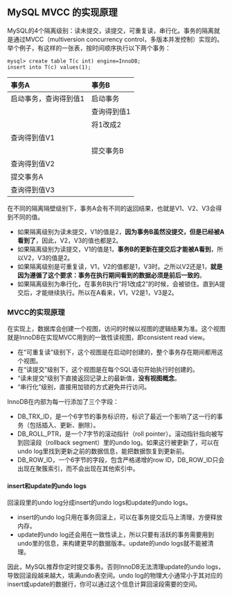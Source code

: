 ## MySQL MVCC 的实现原理
MySQL的4个隔离级别：读未提交，读提交，可重复读，串行化。事务的隔离就是通过MVCC（multiversion concurrency control，多版本并发控制）实现的。举个例子，有这样的一张表，按时间顺序执行以下两个事务：

```
mysql> create table T(c int) engine=InnoDB;
insert into T(c) values(1);
```

|事务A|事务B|
|:--|:--|
|启动事务，查询得到值1|启动事务|
||查询得到值1|
||将1改成2|
|查询得到值V1||
||提交事务B|
|查询得到值V2||
|提交事务A||
|查询得到值V3||

在不同的隔离隔壁级别下，事务A会有不同的返回结果，也就是V1、V2、V3会得到不同的值。

- 如果隔离级别为读未提交，V1的值是2，**因为事务B虽然没提交，但是已经被A看到了**，因此，V2，V3的值也都是2。
- 如果隔离级别为读提交，V1的值是1，**事务B的更新在提交后才能被A看到**，所以V2，V3的值是2。
- 如果隔离级别是可重复读，V1，V2的值都是1，V3时。之所以V2还是1，**就是因为遵循了这个要求：事务在执行期间看到的数据必须是前后一致的**。
- 如果隔离级别为串行化，在事务B执行“将1改成2”的时候，会被锁住。直到A提交后，才能继续执行。所以在A看来，V1，V2是1，V3是2。

### MVCC的实现原理
在实现上，数据库会创建一个视图，访问的时候以视图的逻辑结果为准。这个视图就是InnoDB在实现MVCC用到的一致性读视图，即consistent read view。

- 在“可重复读”级别下，这个视图是在启动时创建的，整个事务存在期间都用这个视图。
- 在“读提交”级别下，这个视图是在每个SQL语句开始执行时创建的。
- “读未提交”级别下直接返回记录上的最新值，**没有视图概念**。
- “串行化”级别，直接用加锁的方式避免并行访问。

InnoDB在内部为每一行添加了三个字段：

- DB_TRX_ID，是一个6字节的事务标识符，标识了最近一个影响了这一行的事务（包括插入、更新、删除）。
- DB_ROLL_PTR，是一个7字节的滚动指针（roll pointer）。滚动指针指向被写到回滚段（rollback segment）里的undo log。如果这行被更新了，可以在undo log里找到更新之前的数据信息，能把数据恢复到更新前。
- DB_ROW_ID，一个6字节的字段，包含严格递增的row ID，DB_ROW_ID只会出现在聚簇索引，而不会出现在其他索引中。

#### insert和update的undo logs
回滚段里的undo log分成insert的undo logs和update的undo logs。

- insert的undo log只用在事务回滚上，可以在事务提交后马上清理，方便释放内存。
- update的undo log还会用在一致性读上，所以只要有活跃的事务需要用到undo里的信息，来构建更早的数据版本。update的undo logs就不能被清理。

因此，MySQL推荐你定时提交事务。否则InnoDB无法清理update的undo logs，导致回滚段越来越大，填满undo表空间。undo log的物理大小通常小于其对应的insert或update的数据行，你可以通过这个信息计算回滚段需要的空间。